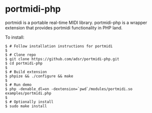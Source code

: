 portmidi-php
============

portmidi is a portable real-time MIDI library. portmidi-php is a wrapper
extension that provides portmidi functionality in PHP land.

To install:

    $ # Follow installation instructions for portmidi
    $
    $ # Clone repo
    $ git clone https://github.com/adsr/portmidi-php.git
    $ cd portmidi-php
    $
    $ # Build extension
    $ phpize && ./configure && make
    $
    $ # Run demo
    $ php -denable_dl=on -dextension=`pwd`/modules/portmidi.so examples/portmidi.php
    $
    $ # Optionally install
    $ sudo make install
